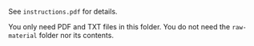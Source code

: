 See `instructions.pdf` for details.

You only need PDF and TXT files in this folder. You do not need the `raw-material` folder nor its contents.
